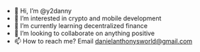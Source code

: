- 👋 Hi, I’m @y2danny
- 👀 I’m interested in crypto and mobile development 
- 🌱 I’m currently learning decentralized finance
- 💞️ I’m looking to collaborate on anything positive
- 📫 How to reach me? Email danielanthonysworld@gmail.com

<!---
y2danny/y2danny is a ✨ special ✨ repository because its `README.md` (this file) appears on your GitHub profile.
You can click the Preview link to take a look at your changes.
--->

